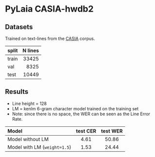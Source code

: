 # PyLaia CASIA-hwdb2

## Datasets

Trained on text-lines from the [CASIA](https://arkindex.teklia.com/element/824bf9c9-036e-4fa5-9e91-a81578c7acfb) corpus.

| split  | N lines |
|--------|--------:|
| train  | 33425   |
| val    |  8325   |
| test   | 10449   |

## Results

* Line height = 128
* LM = kenlm 6-gram character model trained on the training set
* Note: since there is no space, the WER can be seen as the Line Error Rate.

| Model             		   | test CER 	| test WER 	 |
|:-----------------------------|:----------:|:----------:|
| Model without LM 	           | 4.61 	  	| 50.86      |
| Model with LM (`weight=1.5`) | 1.53 	  	| 24.44      |

